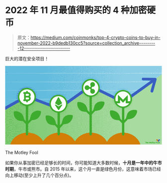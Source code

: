 # 2022 年 11 月最值得购买的 4 种加密硬币

> 原文：<https://medium.com/coinmonks/top-4-crypto-coins-to-buy-in-november-2022-b9dedb130cc5?source=collection_archive---------12----------------------->

巨大的潜在安全项目！

![](img/ecf360754814282c22ecf25a88717de2.png)

The Motley Fool

如果你从事加密已经足够长的时间，你可能知道大多数时候，**十月是一年中的牛市时期**，牛市或熊市。自 2015 年以来，这个月一直是绿色月份，这意味着市场已经向上移动(至少上升了几个百分点)。